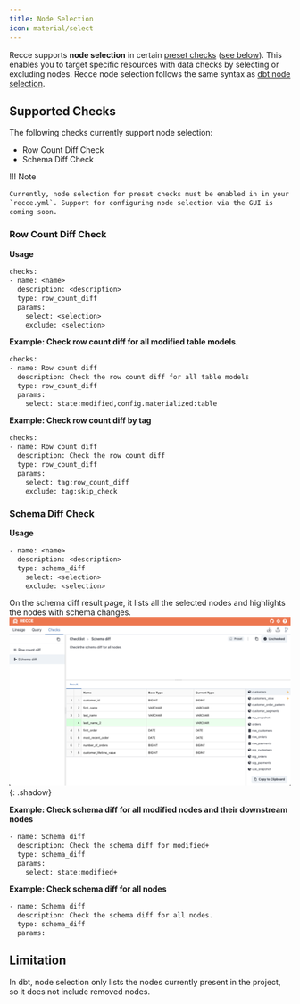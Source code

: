 ```yaml
---
title: Node Selection
icon: material/select
---
```


Recce supports **node selection** in certain [preset checks](./preset-checks.md) ([see below](#supported-checks)). This enables you to target specific resources with data checks by selecting or excluding nodes. Recce node selection follows the same syntax as [dbt node selection](https://docs.getdbt.com/reference/node-selection/syntax).  

## Supported Checks

The following checks currently support node selection:

- Row Count Diff Check
- Schema Diff Check

!!! Note

    Currently, node selection for preset checks must be enabled in in your `recce.yml`. Support for configuring node selection via the GUI is coming soon.


### Row Count Diff Check

**Usage**

```
checks:
- name: <name>
  description: <description>  
  type: row_count_diff
  params:
    select: <selection>
    exclude: <selection>
```

**Example: Check row count diff for all modified table models.**

```
checks:
- name: Row count diff
  description: Check the row count diff for all table models
  type: row_count_diff
  params:
    select: state:modified,config.materialized:table
```

**Example: Check row count diff by tag**

```
checks:
- name: Row count diff
  description: Check the row count diff
  type: row_count_diff
  params:
    select: tag:row_count_diff
    exclude: tag:skip_check
```

### Schema Diff Check


**Usage**
```
- name: <name>
  description: <description>
  type: schema_diff
    select: <selection>
    exclude: <selection>
```

On the schema diff result page, it lists all the selected nodes and highlights the nodes with schema changes.
![schema diff with node selection](../../assets/images/features/schema-diff-node-selection.png){: .shadow}

**Example: Check schema diff for all modified nodes and their downstream nodes**
```
- name: Schema diff
  description: Check the schema diff for modified+
  type: schema_diff
  params:
    select: state:modified+
```

**Example: Check schema diff for all nodes**
```
- name: Schema diff
  description: Check the schema diff for all nodes.
  type: schema_diff
  params:
```

## Limitation
In dbt, node selection only lists the nodes currently present in the project, so it does not include removed nodes.

